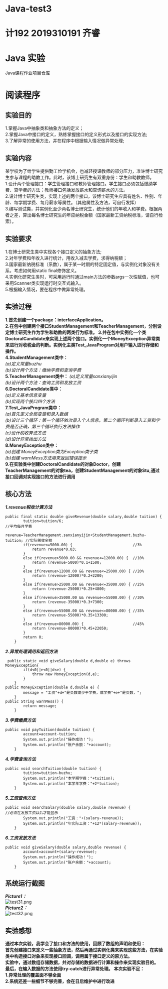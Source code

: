 # Java-test3
# 计192 2019310191 齐睿
# Java 实验
Java课程作业项目仓库
# 阅读程序
## 实验目的
1.掌握Java中抽象类和抽象方法的定义；   
2.掌握Java中接口的定义，熟练掌握接口的定义形式以及接口的实现方法;  
3.了解异常的使用方法，并在程序中根据输入情况做异常处理;    
## 实验内容
某学校为了给学生提供勤工俭学机会，也减轻授课教师的部分压力，准许博士研究生参与课程的助教工作。此时，该博士研究生有双重身份：学生和助教教师。  
1.设计两个管理接口：学生管理接口和教师管理接口。学生接口必须包括缴纳学费、查学费的方法；教师接口包括发放薪水和查询薪水的方法。  
2.设计博士研究生类，实现上述的两个接口，该博士研究生应具有姓名、性别、年龄、每学期学费、每月薪水等属性。（其他属性及方法，可自行发挥）  
3.编写测试类，并实例化至少两名博士研究生，统计他们的年收入和学费。根据两者之差，算出每名博士研究生的年应纳税金额（国家最新工资纳税标准，请自行检索）。  
## 实验要求
1.在博士研究生类中实现各个接口定义的抽象方法;  
2.对年学费和年收入进行统计，用收入减去学费，求得纳税额；  
3.国家最新纳税标准（系数），属于某一时期的特定固定值，与实例化对象没有关系，考虑如何用static  final修饰定义。  
4.实例化研究生类时，可采用运行时通过main方法的参数args一次性赋值，也可采用Scanner类实现运行时交互式输入。  
5.根据输入情况，要在程序中做异常处理。   
## 实验过程
**1.首先创建一个package：interfaceApplication。  
2.在包中创建两个接口StudentManagement和TeacherManagement，分别设定博士研究生作为学生和助教的两类行为标准。 
3.并在包中实例化一个类DoctoralCandidate来实现上述两个接口。实例化一个MoneyException异常类来进行对收税金的判断。实例化主类Test_JavaProgram对用户输入进行存储和操作。  
4.StudentManagement类中：**  
*(a)定义常量buzhu  
(b)设计两个方法：缴纳学费和查询学费*  
**5.TeacherManagement类中：** 
*(a)定义常量sanxianyijin  
(b)设计两个方法：查询工资和发放工资*  
**6.DoctoralCandidate类中：**  
*(a)定义基本信息变量  
(b)实现两个接口四个方法*    
**7.Test_JavaProgram类中：**  
*(a)首先定义全局变量和录入数组  
(b)设计三个循环：第一个循环依次录入个人信息，第二个循环判断录入工资和学费是否正确，第三个循环执行方法操作  
(c)设计税收算法方法    
(d)设计异常抛出方法*  
**8.MoneyException类中：**  
*(a)创建 MoneyException类为Exception类子类  
(b)创建 warnMess方法用来返回错误提示*  
**9.在实验类中创建DoctoralCandidate的对象Doctor，创建TeacherManagement的对象tea，创建StudentManagement的对象Stu,通过接口回调对实现接口的方法进行调用**
## 核心方法  
***1.revenue税收计算方法***
```
public final static double giveRevenue(double salary,double tuition) {
		tuition=tuition/6;                                                             //平均每月学费
		revenue=TeacherManagement.sanxianyijin+StudentManagement.buzhu-tuition; //实际税收金额
		if(revenue<=5000.00) {                           //3%
			return revenue*0.03;
		}
		else if(revenue>5000.00 && revenue<=12000.00) {  //10%
			return (revenue-5000)*0.1+1500;
		}
		else if(revenue>12000.00 && revenue<=25000.00) { //20%
			return (revenue-12000)*0.2+2200;
		}
		else if(revenue>25000.00 && revenue<=35000.00) { //25%
			return (revenue-25000)*0.25+4800;
		}
		else if(revenue>35000.00 && revenue<=55000.00) { //30%
			return (revenue-35000)*0.3+7300;
		}
		else if(revenue>55000.00 && revenue<=80000.00) { //35%
			return (revenue-55000)*0.35+13300;
		}
		else if(revenue>80000.00) {                      //45%
			return (revenue-80000)*0.45+22050;
		}
		return 0;
	}
``` 
***2.异常处理调用和返回方法***
```
 public static void giveSalary(double d,double e) throws MoneyException{
		if(d<0||e<0||d<e) {
			throw new MoneyException(d,e);
		}
	}
public MoneyException(double d,double e) {
		message = "工资"+d+"是负数或少于学费，或学费"+e+"是负数，";
	}
public String warnMess() {
		return message;
	}
``` 
***3.学费缴费方法***
```
public void payTuition(double tuition) {
		account=account-tuition;
		System.out.println("操作成功！");
		System.out.println("账户余额："+account);
	}
``` 
***4.学费查询方法***  
```
public void searchTuition(double tuition) {
		tuition=tuition-buzhu;
		System.out.println("本学期学费："+tuition);
		System.out.println("本学年学费："+2*tuition);
	}
``` 
***5.工资查询方法***
```
public void searchSalary(double salary,double revenue) {                       //必须在发放工资以后才能显示
		System.out.println("工资："+(salary-revenue));
		System.out.println("年实际工资："+12*(salary-revenue));
	}
``` 
***6.工资发放方法***
```
public void giveSalary(double salary,double revenue) {
		account=account+(salary-revenue);
		System.out.println("操作成功！");
		System.out.println("账户余额："+account);
	}
```
## 系统运行截图  
***Picture1：***  
![test31.png](https://i.loli.net/2020/11/08/UDcZdStBwr8eQRL.png)  
***Picture2：***  
![test32.png](https://i.loli.net/2020/11/08/4KJczYklW9nDBeH.png)  
## 实验感想  
**通过本次实验，我学会了接口和方法的使用，回顾了数组的声明和使用：  
首先创建接口来定义一些抽象方法，然后再通过实例化类来实现这些方法，在实验类中构造接口对象来实现接口回调，调用属于接口定义的原方法。  
实验中，通过数组存储数据，并对存储的数据进行计算和操作来实现实验目的。  
最后，在输入数据的方法使用try-catch进行异常处理。
本次实验不足：    
1.异常处理的覆盖面不够全面  
2.系统还差一些细节不够完善，会在日后维护中进行改进**
